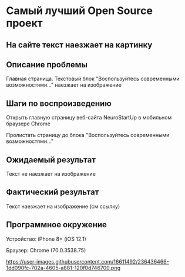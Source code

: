 # Самый лучший Open Source проект

## На сайте текст наезжает на картинку

## Описание проблемы

Главная страница. Текстовый блок "Воспользуйтесь современными возможностями..." наезжает на изображение

## Шаги по воспроизведению

Открыть главную страницу веб-сайта NeuroStartUp в мобильном браузере Chrome

Пролистать страницу до блока "Воспользуйтесь современными возможностями..."

## Ожидаемый результат

Текст не наезжает на изображение

## Фактический результат

Текст наезжает на изображение (см ссылку)

## Программное окружение

Устройство: iPhone 8+ (iOS 12.1)

Браузер: Chrome (70.0.3538.75)

https://user-images.githubusercontent.com/16611492/236436466-1dd090fc-702a-4605-a881-120f0d746700.png
